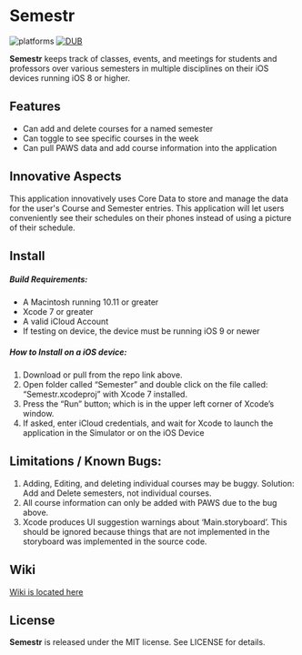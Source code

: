 # Semestr

![platforms](https://img.shields.io/badge/platform-ios-lightgrey.svg?style=flat)
[![DUB](https://img.shields.io/dub/l/vibe-d.svg)]()

**Semestr** keeps track of classes, events, and meetings for students and professors over various semesters in multiple disciplines on their iOS devices running iOS 8 or higher.

## Features
- Can add and delete courses for a named semester
- Can toggle to see specific courses in the week
- Can pull PAWS data and add course information into the application

## Innovative Aspects
This application innovatively uses Core Data to store and manage the data for the user's Course and Semester entries. This application will let users conveniently see their schedules on their phones instead of using a picture of their schedule.

## Install
##### Build Requirements:
- A Macintosh running 10.11 or greater
- Xcode 7 or greater
- A valid iCloud Account
- If testing on device, the device must be running iOS 9 or newer 

##### How to Install on a iOS device:
1. Download or pull from the repo link above.
2. Open folder called “Semester” and double click on the file called: “Semestr.xcodeproj” with Xcode 7 installed.
3. Press the “Run” button; which is in the upper left corner of Xcode’s window.
4. If asked, enter iCloud credentials, and wait for Xcode to launch the application in the Simulator or on the iOS Device

## Limitations / Known Bugs:
1. Adding, Editing, and deleting individual courses may be buggy. Solution: Add and Delete semesters, not individual courses.
2. All course information can only be added with PAWS due to the bug above.
3. Xcode produces UI suggestion warnings about ‘Main.storyboard’. This should be ignored because things that are not implemented in the storyboard was implemented in the source code.

## Wiki

[Wiki is located here](https://github.com/nextseto/Semestr/wiki)

## License

**Semestr** is released under the MIT license. See LICENSE for details.
